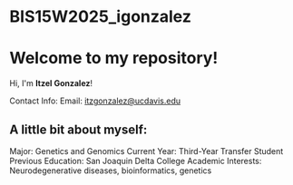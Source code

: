 # BIS15W2025_igonzalez

# Welcome to my repository! 
Hi, I'm **Itzel Gonzalez**! 

Contact Info:
Email: itzgonzalez@ucdavis.edu

## A little bit about myself:
Major: Genetics and Genomics
Current Year: Third-Year Transfer Student
Previous Education: San Joaquin Delta College
Academic Interests: Neurodegenerative diseases, bioinformatics, genetics



